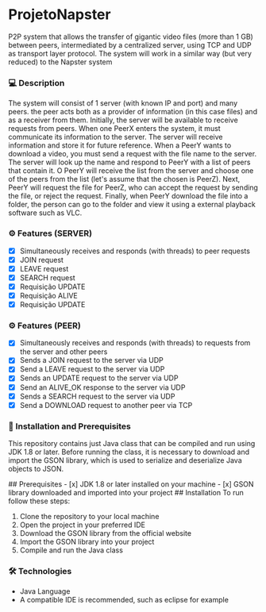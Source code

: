 # ProjetoNapster
P2P system that allows the transfer of gigantic video files (more than 1 GB) between peers, intermediated by a centralized server, using TCP and UDP as transport layer protocol. 
The system will work in a similar way (but very reduced) to the Napster system

### 💻 Description
<p>The system will consist of 1 server (with known IP and port) and many peers. the peer
acts both as a provider of information (in this case files) and as a receiver from them.
Initially, the server will be available to receive requests from peers. When one
PeerX enters the system, it must communicate its information to the server. The server will receive
information and store it for future reference. When a PeerY wants to download
a video, you must send a request with the file name to the server. The server
will look up the name and respond to PeerY with a list of peers that contain it. O
PeerY will receive the list from the server and choose one of the peers from the list (let's assume that the
chosen is PeerZ). Next, PeerY will request the file for PeerZ, who can
accept the request by sending the file, or reject the request. Finally, when PeerY
download the file into a folder, the person can go to the folder and view it using a
external playback software such as VLC.</p>

### ⚙️ Features (SERVER)
- [x] Simultaneously receives and responds (with threads) to peer requests
- [x] JOIN request
- [x] LEAVE request
- [x] SEARCH request
- [x] Requisição UPDATE
- [x] Requisição ALIVE
- [x] Requisição UPDATE

### ⚙️ Features (PEER)
- [x] Simultaneously receives and responds (with threads) to requests from the server and other peers
- [x] Sends a JOIN request to the server via UDP
- [x] Send a LEAVE request to the server via UDP
- [x] Sends an UPDATE request to the server via UDP
- [x] Send an ALIVE_OK response to the server via UDP
- [x] Sends a SEARCH request to the server via UDP
- [x] Send a DOWNLOAD request to another peer via TCP

### 🚀 Installation and Prerequisites
<p>This repository contains just Java class that can be compiled and run using JDK 1.8 or later. Before running the class, it is necessary to download and import the GSON library, which is used to serialize and deserialize Java objects to JSON.</p>
## Prerequisites
- [x] JDK 1.8 or later installed on your machine
- [x] GSON library downloaded and imported into your project
## Installation
To run follow these steps:

1. Clone the repository to your local machine
2. Open the project in your preferred IDE
3. Download the GSON library from the official website
4. Import the GSON library into your project
5. Compile and run the Java class

### 🛠 Technologies
<UL>
  <LI>Java Language</LI>
  <LI>A compatible IDE is recommended, such as eclipse for example</LI>
</UL>

